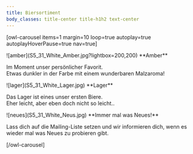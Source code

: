 ```yaml
---
title: Biersortiment
body_classes: title-center title-h1h2 text-center
---
```


[owl-carousel items=1 margin=10 loop=true autoplay=true autoplayHoverPause=true nav=true]
<div class="bierhalter" markdown="1">
![amber](S5_31_White_Amber.jpg?lightbox=200,200)  
  **Amber**  

  Im Moment unser persönlicher Favorit.  
  Etwas dunkler in der Farbe mit einem wunderbaren Malzaroma!
</div>
<div class="bierhalter" markdown="1">
![lager](S5_31_White_Lager.jpg)  
  **Lager**

  Das Lager ist eines unser ersten Biere.  
  Eher leicht, aber eben doch nicht so leicht..
</div>
<div class="bierhalter" markdown="1">
![neues](S5_31_White_Neus.jpg)  
  **Immer mal was Neues!**

  Lass dich auf die Mailing-Liste setzen und wir informieren dich, wenn es wieder mal was Neues zu probieren gibt.
</div>
[/owl-carousel]
